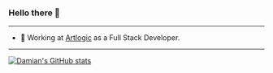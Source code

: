 ### Hello there 👀
---
- 🏢 Working at [Artlogic](https://artlogic.net/) as a Full Stack Developer.
---
[![Damian's GitHub stats](https://github-readme-stats.vercel.app/api?username=damotr0n&count_private=true&hide=prs,issues,contribs&show_icons=true&theme=radical)](https://github.com/anuraghazra/github-readme-stats)

